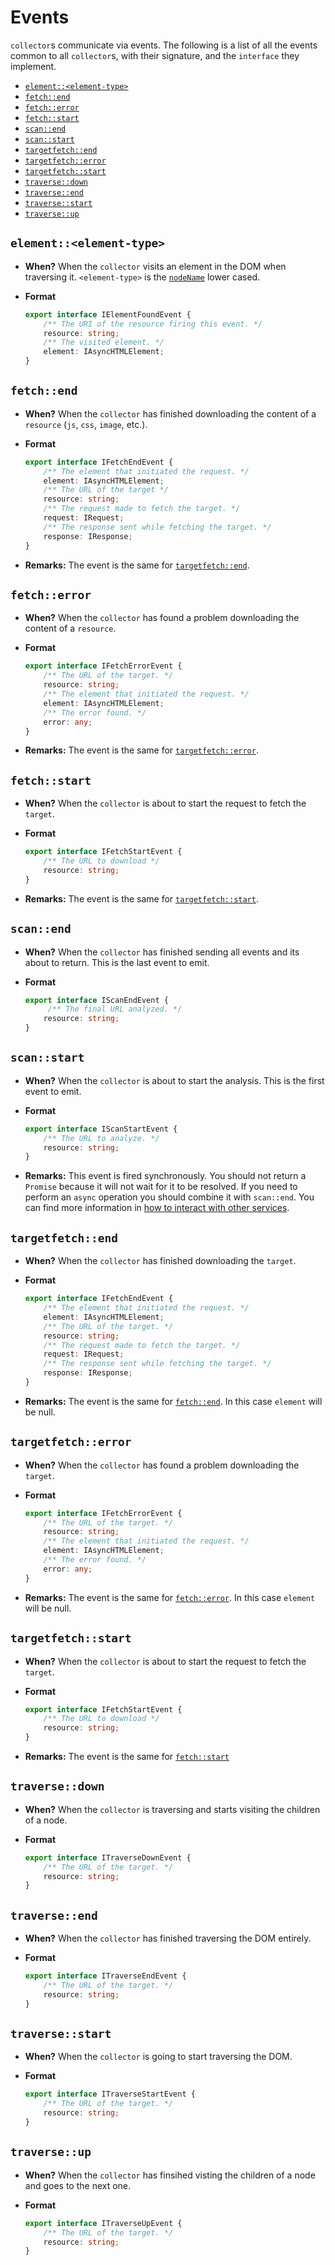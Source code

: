 # Events

`collector`s communicate via events. The following is a list of all
the events common to all `collector`s, with their signature, and the
`interface` they implement.

* [`element::<element-type>`](#elementelement-type)
* [`fetch::end`](#fetchend)
* [`fetch::error`](#fetcherror)
* [`fetch::start`](#fetchstart)
* [`scan::end`](#scanend)
* [`scan::start`](#scanstart)
* [`targetfetch::end`](#targetfetchend)
* [`targetfetch::error`](#targetfetcherror)
* [`targetfetch::start`](#targetfetchstart)
* [`traverse::down`](#traversedown)
* [`traverse::end`](#traverseend)
* [`traverse::start`](#traversestart)
* [`traverse::up`](#traverseup)

## `element::<element-type>`

* **When?** When the `collector` visits an element in the DOM when
  traversing it. `<element-type>` is the
  [`nodeName`](https://developer.mozilla.org/en-US/docs/Web/API/Node/nodeName)
  lower cased.

* **Format**

  ```ts
  export interface IElementFoundEvent {
      /** The URI of the resource firing this event. */
      resource: string;
      /** The visited element. */
      element: IAsyncHTMLElement;
  }
  ```

## `fetch::end`

* **When?** When the `collector` has finished downloading the content
  of a `resource` (`js`, `css`, `image`, etc.).

* **Format**

  ```ts
  export interface IFetchEndEvent {
      /** The element that initiated the request. */
      element: IAsyncHTMLElement;
      /** The URL of the target */
      resource: string;
      /** The request made to fetch the target. */
      request: IRequest;
      /** The response sent while fetching the target. */
      response: IResponse;
  }
  ```

* **Remarks:** The event is the same for [`targetfetch::end`](#targetfetchend).

## `fetch::error`

* **When?** When the `collector` has found a problem downloading
  the content of a `resource`.

* **Format**

  ```ts
  export interface IFetchErrorEvent {
      /** The URL of the target. */
      resource: string;
      /** The element that initiated the request. */
      element: IAsyncHTMLElement;
      /** The error found. */
      error: any;
  }
  ```

* **Remarks:** The event is the same for [`targetfetch::error`](#targetfetcherror).

## `fetch::start`

* **When?** When the `collector` is about to start the request to
  fetch the `target`.

* **Format**

  ```ts
  export interface IFetchStartEvent {
      /** The URL to download */
      resource: string;
  }
  ```

* **Remarks:** The event is the same for [`targetfetch::start`](#targetfetchstart).

## `scan::end`

* **When?** When the `collector` has finished sending all events and
  its about to return. This is the last event to emit.

* **Format**

  ```ts
  export interface IScanEndEvent {
       /** The final URL analyzed. */
      resource: string;
  }
  ```

## `scan::start`

* **When?** When the `collector` is about to start the analysis.
  This is the first event to emit.

* **Format**

  ```ts
  export interface IScanStartEvent {
      /** The URL to analyze. */
      resource: string;
  }
  ```

* **Remarks:** This event is fired synchronously. You should not
  return a `Promise` because it will not wait for it to be resolved.
  If you need to perform an `async` operation you should combine it
  with `scan::end`. You can find more information in [how to interact
  with other services](../rules/how-to-interact-with-other-services.md).

## `targetfetch::end`

* **When?** When the `collector` has finished downloading the `target`.

* **Format**

  ```ts
  export interface IFetchEndEvent {
      /** The element that initiated the request. */
      element: IAsyncHTMLElement;
      /** The URL of the target. */
      resource: string;
      /** The request made to fetch the target. */
      request: IRequest;
      /** The response sent while fetching the target. */
      response: IResponse;
  }
  ```

* **Remarks:** The event is the same for [`fetch::end`](#fetchend).
  In this case `element` will be null.

## `targetfetch::error`

* **When?** When the `collector` has found a problem downloading
  the `target`.

* **Format**

  ```ts
  export interface IFetchErrorEvent {
      /** The URL of the target. */
      resource: string;
      /** The element that initiated the request. */
      element: IAsyncHTMLElement;
      /** The error found. */
      error: any;
  }
  ```
* **Remarks:** The event is the same for [`fetch::error`](#fetcherror).
  In this case `element` will be null.

## `targetfetch::start`

* **When?** When the `collector` is about to start the request to
  fetch the `target`.

* **Format**

  ```typescript
  export interface IFetchStartEvent {
      /** The URL to download */
      resource: string;
  }
  ```

* **Remarks:** The event is the same for [`fetch::start`](#fetchstart)

## `traverse::down`

* **When?** When the `collector` is traversing and starts visiting
  the children of a node.

* **Format**

  ```ts
  export interface ITraverseDownEvent {
      /** The URL of the target. */
      resource: string;
  }
  ```

## `traverse::end`

* **When?** When the `collector` has finished traversing the DOM entirely.

* **Format**

  ```ts
  export interface ITraverseEndEvent {
      /** The URL of the target. */
      resource: string;
  }
  ```

## `traverse::start`

* **When?** When the `collector` is going to start traversing the DOM.

* **Format**

  ```ts
  export interface ITraverseStartEvent {
      /** The URL of the target. */
      resource: string;
  }
  ```

## `traverse::up`

* **When?** When the `collector` has finsihed visting the children
  of a node and goes to the next one.

* **Format**

  ```ts
  export interface ITraverseUpEvent {
      /** The URL of the target. */
      resource: string;
  }
  ```
